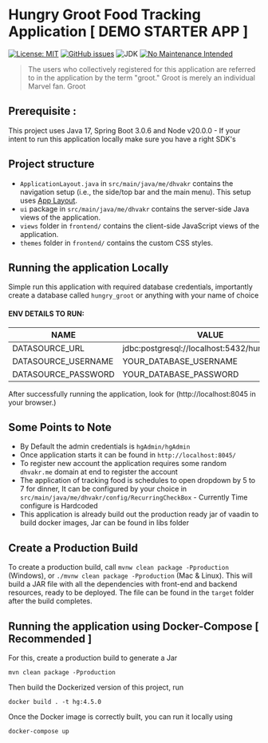 # Hungry Groot Food Tracking Application [ DEMO STARTER APP ]

[![License: MIT](https://img.shields.io/badge/License-MIT-yellow.svg)](https://github.com/dhvakr/Atm-Machine-Code/blob/main/LICENSE)
[![GitHub issues](https://img.shields.io/github/issues/dhvakr/Atm-Machine-Code)](https://github.com/dhvakr/HungryGroot/issues)
![JDK](https://img.shields.io/badge/JDK-%3E%3D%20v17-blue)
[![No Maintenance Intended](http://unmaintained.tech/badge.svg)](http://unmaintained.tech/)

> The users who collectively registered for this application are referred to in the application by the term "groot." Groot is merely an individual Marvel fan. Groot

## Prerequisite :
This project uses Java 17, Spring Boot 3.0.6 and Node v20.0.0 - If your intent to run this application locally make sure you have a right SDK's

## Project structure

- `ApplicationLayout.java` in `src/main/java/me/dhvakr` contains the navigation setup (i.e., the side/top bar and the main menu). This setup uses [App Layout](https://vaadin.com/docs/components/app-layout).
- `ui` package in `src/main/java/me/dhvakr` contains the server-side Java views of the application.
- `views` folder in `frontend/` contains the client-side JavaScript views of the application.
- `themes` folder in `frontend/` contains the custom CSS styles.

## Running the application Locally

Simple run this application with required database credentials, importantly create a database called `hungry_groot` or anything with your name of choice

#### ENV DETAILS TO RUN: 

| NAME                  | VALUE                                         |
|-----------------------|-----------------------------------------------|
| DATASOURCE_URL        | jdbc:postgresql://localhost:5432/hungry_groot |
| DATASOURCE_USERNAME   | YOUR_DATABASE_USERNAME                        |
| DATASOURCE_PASSWORD   | YOUR_DATABASE_PASSWORD                        |

After successfully running the application, look for (http://localhost:8045 in your browser.)

## Some Points to Note

- By Default the admin credentials is `hgAdmin/hgAdmin`
- Once application starts it can be found in `http://localhost:8045/`
- To register new account the application requires some random `dhvakr.me` domain at end to register the account
- The application of tracking food is schedules to open dropdown by 5 to 7 for dinner, It can be configured by your choice in `src/main/java/me/dhvakr/config/RecurringCheckBox` - Currently Time configure is Hardcoded
- This application is already build out the production ready jar of vaadin to build docker images, Jar can be found in libs folder

## Create a Production Build

To create a production build, call `mvnw clean package -Pproduction` (Windows),
or `./mvnw clean package -Pproduction` (Mac & Linux).
This will build a JAR file with all the dependencies with front-end and backend resources, 
ready to be deployed. The file can be found in the `target` folder after the build completes.

## Running the application using Docker-Compose [ Recommended ]

For this, create a production build to generate a Jar 

```shell
mvn clean package -Pproduction
```

Then build the Dockerized version of this project, run
```
docker build . -t hg:4.5.0
```
Once the Docker image is correctly built, you can run it locally using

```
docker-compose up
```